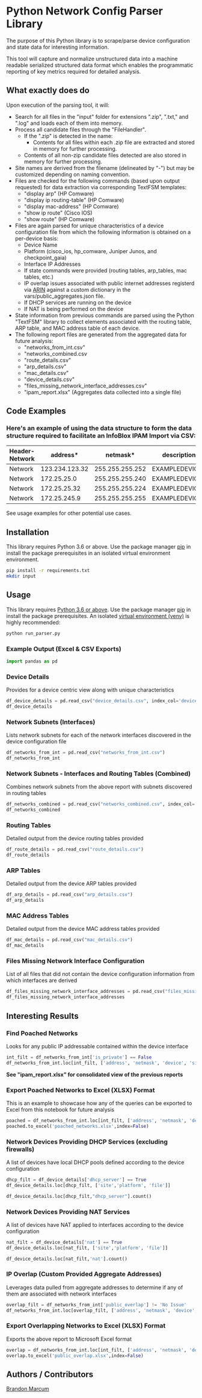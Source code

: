 # Python Network Config Parser Library

The purpose of this Python library is to scrape/parse device configuration and state data for interesting information.

This tool will capture and normalize unstructured data into a machine readable serialized structured data format which enables the programmatic reporting of key metrics required for detailed analysis.


## What exactly does do

Upon execution of the parsing tool, it will:
- Search for all files in the "input" folder for extensions ".zip", ".txt," and ".log" and loads each of them into memory.
- Process all candidate files through the "FileHandler".
    - If the ".zip" is detected in the name:
        - Contents for all files within each .zip file are extracted and stored in memory for further processing.
    - Contents of all non-zip candidate files detected are also stored in memory for further processing.
- Site names are derived from the filename (delineated by "-") but may be customized depending on naming convention.
- Files are checked for the following commands (based upon output requested) for data extraction via corresponding TextFSM templates:
    - "display arp" (HP Comware)
    - "display ip routing-table" (HP Comware)
    - "display mac-address" (HP Comware)
    - "show ip route" (Cisco IOS)
    - "show route" (HP Comware)
- Files are again parsed for unique characteristics of a device configuration file from which the following information is obtained on a per-device basis:
    - Device Name
    - Platform (cisco_ios, hp_comware, Juniper Junos, and checkpoint_gaia)
    - Interface IP Addresses
    - If state commands were provided (routing tables, arp_tables, mac tables, etc.)
    - IP overlap issues associated with public internet addresses registerd via [ARIN](https://www.arin.net/) against a custom dictionary in the vars/public_aggregates.json file.
    - If DHCP services are running on the device
    - If NAT is being performed on the device
- State information from previous commands are parsed using the Python "TextFSM" library to collect elements associated with the routing table, ARP table, and MAC address table of each device.
- The following report files are generated from the aggregated data for future analysis:
    - "networks_from_int.csv"
    - "networks_combined.csv
    - "route_details.csv"
    - "arp_details.csv"
    - "mac_details.csv"
    - "device_details.csv"
    - "files_missing_network_interface_addresses.csv"
    - "ipam_report.xlsx" (Aggregates data collected into a single file)

## Code Examples

### Here's an example of using the data structure to form the data structure required to facilitate an InfoBlox IPAM Import via CSV:

| Header-Network   | address*       | netmask*        | description    | enable_discovery   | discovery_member   |
|------------------|----------------|-----------------|----------------|--------------------|--------------------|
| Network          | 123.234.123.32 | 255.255.255.252 | EXAMPLEDEVICE1 | FALSE              |                    |
| Network          | 172.25.25.0    | 255.255.255.240 | EXAMPLEDEVICE1 | FALSE              |                    |
| Network          | 172.25.25.32   | 255.255.255.224 | EXAMPLEDEVICE1 | FALSE              |                    |
| Network          | 172.25.245.9   | 255.255.255.255 | EXAMPLEDEVICE1 | FALSE              |                    |

See usage examples for other potential use cases.

## Installation

This library requires Python 3.6 or above. Use the package manager [pip](https://pip.pypa.io/en/stable/) in install the package prerequisites in an isolated virtual environment environment.

```bash
pip install -r requirements.txt
mkdir input
```

## Usage

This library requires [Python 3.6 or above](https://www.python.org/). Use the package manager [pip](https://pip.pypa.io/en/stable/) in install the package prerequisites. An isolated [virtual environment (venv)](https://docs.python.org/3/library/venv.html) is highly recommended:

```python
python run_parser.py
```

### Example Output (Excel & CSV Exports)

```python
import pandas as pd
```

### Device Details

Provides for a device centric view along with unique characteristics

```python
df_device_details = pd.read_csv("device_details.csv", index_col='device')
df_device_details
```

### Network Subnets (Interfaces)
Lists network subnets for each of the network interfaces discovered in the device configuration file

```python
df_networks_from_int = pd.read_csv("networks_from_int.csv")
df_networks_from_int
```

### Network Subnets - Interfaces and Routing Tables (Combined)
Combines network subnets from the above report with subnets discovered in routing tables

```python
df_networks_combined = pd.read_csv("networks_combined.csv", index_col='device')
df_networks_combined
```

### Routing Tables

Detailed output from the device routing tables provided

```python
df_route_details = pd.read_csv("route_details.csv")
df_route_details
```

### ARP Tables

Detailed output from the device ARP tables provided

```python
df_arp_details = pd.read_csv("arp_details.csv")
df_arp_details
```

### MAC Address Tables

Detailed output from the device MAC address tables provided

```python
df_mac_details = pd.read_csv("mac_details.csv")
df_mac_details
```

### Files Missing Network Interface Configuration

List of all files that did not contain the device configuration information from which interfaces are derived

```python
df_files_missing_network_interface_addresses = pd.read_csv("files_missing_network_interface_addresses.csv")
df_files_missing_network_interface_addresses
```

## Interesting Results

### Find Poached Networks

Looks for any public IP addressable contained within the device interface

```python
int_filt = df_networks_from_int['is_private'] == False
df_networks_from_int.loc[int_filt, ['address', 'netmask', 'device', 'site','file']]
```

**See "ipam_report.xlsx" for consolidated view of the previous reports**

### Export Poached Networks to Excel (XLSX) Format

This is an example to showcase how any of the queries can be exported to Excel from this notebook for future analysis

```python
poached = df_networks_from_int.loc[int_filt, ['address', 'netmask', 'device','interface_ip', 'site']]
poached.to_excel('poached_networks.xlsx',index=False)
```

### Network Devices Providing DHCP Services (excluding firewalls)

A list of devices have local DHCP pools defined according to the device configuration

```python
dhcp_filt = df_device_details['dhcp_server'] == True
df_device_details.loc[dhcp_filt, ['site','platform', 'file']]
```

```python
df_device_details.loc[dhcp_filt,"dhcp_server"].count()
```

### Network Devices Providing NAT Services

A list of devices have NAT applied to interfaces according to the device configuration

```python
nat_filt = df_device_details['nat'] == True
df_device_details.loc[nat_filt, ['site','platform', 'file']]
```

```python
df_device_details.loc[nat_filt,'nat'].count()
```

### IP Overlap (Custom Provided Aggregate Addresses)

Leverages data pulled from aggregate addresses to determine if any of them are associated with network interfaces

```python
overlap_filt = df_networks_from_int['public_overlap'] != 'No Issue'
df_networks_from_int.loc[overlap_filt, ['address', 'netmask', 'device', 'public_overlap','public_overlap_cidr', 'site']]
```

### Export Overlapping Networks to Excel (XLSX) Format

Exports the above report to Microsoft Excel format

```python
overlap = df_networks_from_int.loc[int_filt, ['address', 'netmask', 'device', 'public_overlap', 'site']]
overlap.to_excel('public_overlap.xlsx',index=False)
```

## Authors / Contributors

[Brandon Marcum](https://brandonmarcum.net)